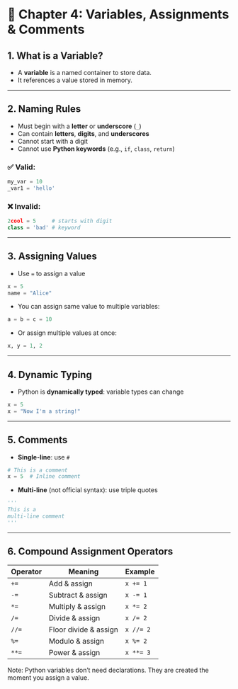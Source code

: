# 💬 Chapter 4: Variables, Assignments & Comments

## 1. What is a Variable?
- A **variable** is a named container to store data.
- It references a value stored in memory.

---

## 2. Naming Rules
- Must begin with a **letter** or **underscore** (`_`)
- Can contain **letters**, **digits**, and **underscores**
- Cannot start with a digit
- Cannot use **Python keywords** (e.g., `if`, `class`, `return`)

### ✅ Valid:
```python
my_var = 10
_var1 = 'hello'
```

### ❌ Invalid:
```python
2cool = 5     # starts with digit
class = 'bad' # keyword
```

---

## 3. Assigning Values
- Use `=` to assign a value
```python
x = 5
name = "Alice"
```

- You can assign same value to multiple variables:
```python
a = b = c = 10
```

- Or assign multiple values at once:
```python
x, y = 1, 2
```

---

## 4. Dynamic Typing
- Python is **dynamically typed**: variable types can change
```python
x = 5
x = "Now I'm a string!"
```

---

## 5. Comments
- **Single-line**: use `#`
```python
# This is a comment
x = 5  # Inline comment
```

- **Multi-line** (not official syntax): use triple quotes
```python
'''
This is a 
multi-line comment
'''
```

---

## 6. Compound Assignment Operators
| Operator | Meaning                | Example       |
|----------|------------------------|---------------|
| `+=`     | Add & assign           | `x += 1`      |
| `-=`     | Subtract & assign      | `x -= 1`      |
| `*=`     | Multiply & assign      | `x *= 2`      |
| `/=`     | Divide & assign        | `x /= 2`      |
| `//=`    | Floor divide & assign  | `x //= 2`     |
| `%=`     | Modulo & assign        | `x %= 2`      |
| `**=`    | Power & assign         | `x **= 3`     |

Note: Python variables don’t need declarations. They are created the moment you assign a value.